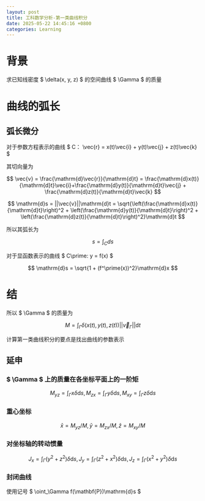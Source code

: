 ```yaml
---
layout: post
title: 工科数学分析-第一类曲线积分
date: 2025-05-22 14:45:16 +0800
categories: Learning
---
```

# 背景

求已知线密度 $ \delta(x, y, z) $ 的空间曲线 $ \Gamma $ 的质量

# 曲线的弧长

## 弧长微分

对于参数方程表示的曲线 $ C： \vec{r} = x(t)\vec{i} + y(t)\vec{j} + z(t)\vec{k} $

其切向量为

$$ \vec{v}  = \frac{\mathrm{d}\vec{r}}{\mathrm{d}t} = \frac{\mathrm{d}x(t)}{\mathrm{d}t}\vec{i}+\frac{\mathrm{d}y(t)}{\mathrm{d}t}\vec{j} + \frac{\mathrm{d}z(t)}{\mathrm{d}t}\vec{k} $$

$$ \mathrm{d}s = ||\vec{v}||\mathrm{d}t = \sqrt{\left(\frac{\mathrm{d}x(t)}{\mathrm{d}t}\right)^2 + \left(\frac{\mathrm{d}y(t)}{\mathrm{d}t}\right)^2 + \left(\frac{\mathrm{d}z(t)}{\mathrm{d}t}\right)^2}\mathrm{d}t $$

所以其弧长为

$$ s = \int_C ds $$

对于显函数表示的曲线 $ C\prime: y = f(x) $

$$ \mathrm{d}s = \sqrt{1 + (f^\prime(x))^2}\mathrm{d}x $$

# 结

所以 $ \Gamma $ 的质量为

$$ M = \int_\Gamma \delta(x(t), y(t), z(t)) ||\vec{v}_\Gamma||\mathrm{d}t $$

计算第一类曲线积分的要点是找出曲线的参数表示

## 延申

### $ \Gamma $ 上的质量在各坐标平面上的一阶矩

$$ M_{yz} = \int_\Gamma x \delta \mathrm{d} s, M_{zx} = \int_\Gamma y\delta\mathrm{d}s, M_{xy} = \int_\Gamma z\delta\mathrm{d}s $$

### 重心坐标

$$ \bar{x} = M_{yz}/M, \bar{y} = M_{zx}/M, \bar{z} = M_{xy}/M $$

### 对坐标轴的转动惯量

$$ J_x = \int_\Gamma (y^2 + z^2) \delta\mathrm{d}s, J_y = \int_\Gamma (z^2 + x^2) \delta\mathrm{d}s, J_z =  \int_\Gamma (x^2 + y^2) \delta\mathrm{d}s $$

### 封闭曲线

使用记号 $ \oint_\Gamma f(\mathbf{P})\mathrm{d}s $